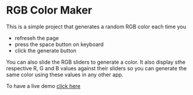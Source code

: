 # RGB Color Maker

This is a simple project that generates a random RGB color each time you
- refreseh the page
- press the space button on keyboard
- click the generate button

You can also slide the RGB sliders to generate a color. It also display sthe respective R, G and B values against their sliders so you can generate the same color using these values in any other app.

To have a live demo [click here](https://gmd144.github.io/rgb-color-maker/)
